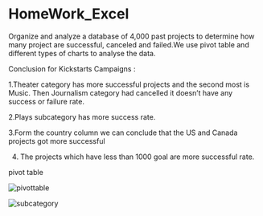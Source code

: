 # HomeWork_Excel
Organize and analyze a database of 4,000 past projects to determine how many project are successful, 
canceled and failed.We use pivot table and different types of charts to analyse the data.

 Conclusion for Kickstarts Campaigns :
 
1.Theater category has more successful projects and the second most is Music. Then Journalism category had cancelled it doesn’t have any success or failure rate.

2.Plays subcategory has more success rate.

3.Form the country column we can conclude that the US and Canada projects got more successful

4. The projects which have less than 1000 goal are more successful rate.

pivot table

![pivottable](https://user-images.githubusercontent.com/50187921/69012092-6a549200-0937-11ea-88e4-78ce57ba8f5f.png)


![subcategory](https://user-images.githubusercontent.com/50187921/69012115-bd2e4980-0937-11ea-9ec9-b67d640f8d71.png)


